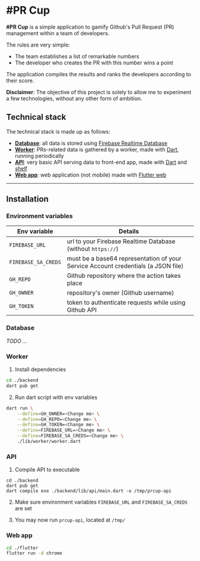 # #PR Cup

**#PR Cup** is a simple application to gamify Github's Pull Request (PR) management within a team of developers.

The rules are very simple:

- The team establishes a list of remarkable numbers
- The developer who creates the PR with this number wins a point

The application compiles the results and ranks the developers according to their score.

**Disclaimer**: The objective of this project is solely to allow me to experiment a few technologies, without any other form of ambition.

## Technical stack

The technical stack is made up as follows:

- **[Database](#database)**: all data is stored using [Firebase Realtime Database](https://firebase.google.com/products/realtime-database)
- **[Worker](#worker)**: PRs-related data is gathered by a worker, made with [Dart](https://dart.dev), running periodically
- **[API](#api)**: very basic API serving data to front-end app, made with [Dart](https://dart.dev) and [shelf](https://pub.dev/packages/shelf)
- **[Web app](#web-app)**: web application (not mobile) made with [Flutter web](https://flutter.dev/multi-platform/web)

---

## Installation

### Environment variables

| Env variable | Details |
| --- | --- |
| `FIREBASE_URL` | url to your Firebase Realtime Database (without `https://`) |
| `FIREBASE_SA_CREDS` | must be a base64 representation of your Service Account credentials (a JSON file) |
| `GH_REPO` | Github repository where the action takes place |
| `GH_OWNER` | repository's owner (Github username) |
| `GH_TOKEN` | token to authenticate requests while using Github API |

### Database

*TODO ...*

### Worker

1. Install dependencies
```sh
cd ./backend
dart pub get
```

2. Run dart script with env variables
```sh
dart run \
    --define=GH_OWNER=<Change me> \
    --define=GH_REPO=<Change me> \
    --define=GH_TOKEN=<Change me> \
    --define=FIREBASE_URL=<Change me> \
    --define=FIREBASE_SA_CREDS=<Change me> \
    ./lib/worker/worker.dart
```

### API

1. Compile API to executable
```
cd ./backend
dart pub get
dart compile exe ./backend/lib/api/main.dart -o /tmp/prcup-api
```

2. Make sure environment variables `FIREBASE_URL` and `FIREBASE_SA_CREDS` are set

3. You may now run `prcup-api`, located at `/tmp/`

### Web app

```sh
cd ./flutter
flutter run -d chrome
```
